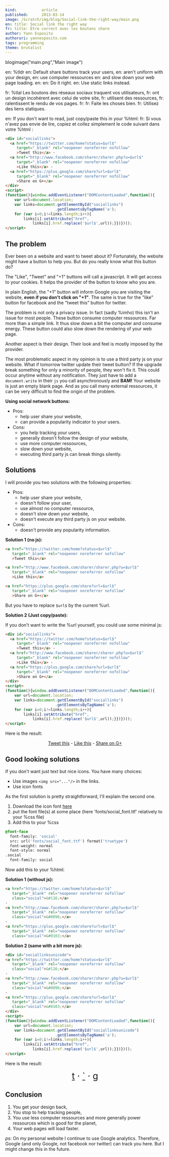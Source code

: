 ```yaml
---
kind:           article
published:      2013-03-14
image: /Scratch/img/blog/Social-link-the-right-way/main.png
en: title: Social link the right way
fr: title: Être correct avec les boutons share
author: Yann Esposito
authoruri: yannesposito.com
tags: programming
theme: brutalist
---
```

blogimage("main.png","Main image")

<div class="intro">

en: %tldr
en: Default share buttons track your users,
en: aren't uniform with your design,
en: use computer ressources
en: and slow down your web page loading.
en: 
en: Do it right.
en: Use static links instead.

fr: %tlal Les boutons des réseaux sociaux traquent vos utilisateurs,
fr: ont un design incohérent avec celui de votre site,
fr: utilisent des ressources,
fr: ralentissent le rendu de vos pages.
fr: 
fr: Faite les choses bien.
fr: Utilisez des liens statiques.

en: If you don't want to read, just copy/paste this in your %html:
fr: Si vous n'avez pas envie de lire, copiez et collez simplement le code suivant dans votre %html :

``` html
<div id="sociallinks">
  <a href="https://twitter.com/home?status=$url$"
     target="_blank" rel="noopener noreferrer nofollow"
     >Tweet this</a> -
  <a href="http://www.facebook.com/sharer/sharer.php?u=$url$"
     target="_blank" rel="noopener noreferrer nofollow"
     >Like this</a> -
  <a href="https://plus.google.com/share?url=$url$"
     target="_blank" rel="noopener noreferrer nofollow"
     >Share on G+</a>
</div>
<script>
(function(){window.addEventListener("DOMContentLoaded",function(){
    var url=document.location;
    var links=document.getElementById("sociallinks")
                      .getElementsByTagName('a');
    for (var i=0;i!=links.length;i++){
        links[i].setAttribute("href",
            links[i].href.replace('$url$',url));}})})();
</script>
```

</div>

## The problem

Ever been on a website and want to tweet about it?
Fortunately, the website might have a button to help you.
But do you really know what this button do?

The "Like", "Tweet" and "+1" buttons will call a javascript.
It will get access to your cookies.
It helps the provider of the button to know who you are.

In plain English, the "+1" button will inform Google
you are visiting the website, **even if you don't click on "+1"**.
The same is true for the "like" button for facebook and the "tweet this" button for twitter.

The problem is not only a privacy issue.
In fact (sadly %imho) this isn't an issue for most people.
These button consume computer ressources.
Far more than a simple link.
It thus slow down a bit the computer and consume energy.
These button could also slow down the rendering of your web page.

Another aspect is their design.
Their look and feel is mostly imposed by the provider.

The most problematic aspect in my opinion is to use a third party js on your website.
What if tomorrow twitter update their tweet button?
If the upgrade break something for only a minority of people, they won't fix it.
This could occur anytime without any notification.
They just have to add a `document.write` in their `js` you call asynchronously and **BAM!**
Your website is just an empty blank page.
And as you call many external ressources, it can be very difficult to find the origin of the problem.

**Using social network buttons:**

- Pros:
    - help user share your website,
    - can provide a popularity indicator to your users.
- Cons:
    - you help tracking your users,
    - generally doesn't follow the design of your website,
    - use more computer ressources,
    - slow down your website,
    - executing third party js can break things silently.

## Solutions

I will provide you two solutions with the following properties:

- Pros:
    - help user share your website,
    - doesn't follow your user,
    - use almost no computer ressource,
    - doesn't slow down your website,
    - doesn't execute any third party js on your website.
- Cons:
    - doesn't provide any popularity information.

**Solution 1 (no js):**

``` html
<a href="https://twitter.com/home?status=$url$"
   target="_blank" rel="noopener noreferrer nofollow"
   >Tweet this</a>

<a href="http://www.facebook.com/sharer/sharer.php?u=$url$"
   target="_blank" rel="noopener noreferrer nofollow"
   >Like this</a>

<a href="https://plus.google.com/share?url=$url$"
   target="_blank" rel="noopener noreferrer nofollow"
   >Share on G+</a>
```
But you have to replace `$url$` by the current %url.

**Solution 2 (Just copy/paste):**

If you don't want to write the %url yourself, you could use some minimal js:

``` html
<div id="sociallinks">
  <a href="https://twitter.com/home?status=$url$"
     target="_blank" rel="noopener noreferrer nofollow"
     >Tweet this</a> -
  <a href="http://www.facebook.com/sharer/sharer.php?u=$url$"
     target="_blank" rel="noopener noreferrer nofollow"
     >Like this</a> -
  <a href="https://plus.google.com/share?url=$url$"
     target="_blank" rel="noopener noreferrer nofollow"
     >Share on G+</a>
</div>
<script>
(function(){window.addEventListener("DOMContentLoaded",function(){
    var url=document.location;
    var links=document.getElementById("sociallinks")
                      .getElementsByTagName('a');
    for (var i=0;i!=links.length;i++){
        links[i].setAttribute("href",
            links[i].href.replace('$url$',url));}})})();
</script>
```

Here is the result:

<div style="text-align:center" class="nostar">

<div id="sociallinks">
  <a href="https://twitter.com/home?status=$url$"
     target="_blank" rel="noopener noreferrer nofollow"
     >Tweet this</a> -
  <a href="http://www.facebook.com/sharer/sharer.php?u=$url$"
     target="_blank" rel="noopener noreferrer nofollow"
     >Like this</a> -
  <a href="https://plus.google.com/share?url=$url$"
     target="_blank" rel="noopener noreferrer nofollow"
     >Share on G+</a>
</div>
<script>
(function(){window.addEventListener("DOMContentLoaded",function(){
    var url=document.location;
    var links=document.getElementById("sociallinks")
                      .getElementsByTagName('a');
    for (var i=0;i!=links.length;i++){
        links[i].setAttribute("href",
            links[i].href.replace('$url$',url));}})})();
</script>

</div>

## Good looking solutions

If you don't want just text but nice icons.
You have many choices:

- Use images `<img src="..."/>` in the links.
- Use icon fonts

As the first solution is pretty straightforward, I'll explain the second one.

1. Download the icon font [here](http://blog.martianwabbit.com/post/4344642365.html)
2. put the font file(s) at some place (here 'fonts/social_font.ttf' relatively to your %css file)
3. Add this to your %css

``` css
@font-face
  font-family: 'social'
  src: url('fonts/social_font.ttf') format('truetype')
  font-weight: normal
  font-style: normal
.social
  font-family: social
```

Now add this to your %html:

**Solution 1 (without js):**

``` html
<a href="https://twitter.com/home?status=$url$"
   target="_blank" rel="noopener noreferrer nofollow"
   class="social">&#116;</a>
·
<a href="http://www.facebook.com/sharer/sharer.php?u=$url$"
   target="_blank" rel="noopener noreferrer nofollow"
   class="social">&#0096;</a>
·
<a href="https://plus.google.com/share?url=$url$"
   target="_blank" rel="noopener noreferrer nofollow"
   class="social">&#0103;</a>
```

**Solution 2 (same with a bit more js):**

``` html
<div id="sociallinksunicode">
<a href="https://twitter.com/home?status=$url$"
   target="_blank" rel="noopener noreferrer nofollow"
   class="social">&#116;</a>
·
<a href="http://www.facebook.com/sharer/sharer.php?u=$url$"
   target="_blank" rel="noopener noreferrer nofollow"
   class="social">&#0096;</a>
·
<a href="https://plus.google.com/share?url=$url$"
   target="_blank" rel="noopener noreferrer nofollow"
   class="social">&#0103;</a>
</div>
<script>
(function(){window.addEventListener("DOMContentLoaded",function(){
    var url=document.location;
    var links=document.getElementById("sociallinksunicode")
                      .getElementsByTagName('a');
    for (var i=0;i!=links.length;i++){
        links[i].setAttribute("href",
            links[i].href.replace('$url$',url));}})})();
</script>
```

Here is the result:

<div style="font-size: 2em; text-align: center;" class="nostar">
<div id="sociallinksunicode">
<a href="https://twitter.com/home?status=$url$"
     target="_blank" rel="noopener noreferrer nofollow"
    class="social">&#116;</a>
·
<a href="http://www.facebook.com/sharer/sharer.php?u=$url$"
     target="_blank" rel="noopener noreferrer nofollow"
   class="social">&#0096;</a>
·
<a href="https://plus.google.com/share?url=$url$"
     target="_blank" rel="noopener noreferrer nofollow"
    class="social">&#0103;</a>
</div>
<script>
(function(){window.addEventListener("DOMContentLoaded",function(){
    var url=document.location;
    var links=document.getElementById("sociallinksunicode")
                      .getElementsByTagName('a');
    for (var i=0;i!=links.length;i++){
        links[i].setAttribute("href",
            links[i].href.replace('$url$',url));}})})();
</script>
</div>

## Conclusion

1. You get your design back,
2. You stop to help tracking people,
3. You use less computer ressources and more generally power ressources which is good for the planet,
4. Your web pages will load faster.

_ps_: On my personal website I continue to use Google analytics.
Therefore, Google (and only Google, not facebook nor twitter) can track you here.
But I might change this in the future.


